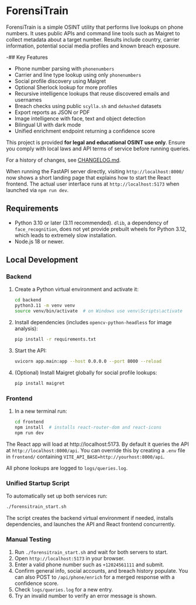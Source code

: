# ForensiTrain

ForensiTrain is a simple OSINT utility that performs live lookups on phone
numbers. It uses public APIs and command line tools such as Maigret to collect
metadata about a target number. Results include country, carrier information,
potential social media profiles and known breach exposure.

-## Key Features

- Phone number parsing with `phonenumbers`
- Carrier and line type lookup using only `phonenumbers`
- Social profile discovery using Maigret
- Optional Sherlock lookup for more profiles
- Recursive intelligence lookups that reuse discovered emails and usernames
- Breach checks using public `scylla.sh` and `dehashed` datasets
- Export reports as JSON or PDF
- Image intelligence with face, text and object detection
- Bilingual UI with dark mode
- Unified enrichment endpoint returning a confidence score

This project is provided **for legal and educational OSINT use only**. Ensure
you comply with local laws and API terms of service before running queries.

For a history of changes, see [CHANGELOG.md](CHANGELOG.md).

When running the FastAPI server directly, visiting `http://localhost:8000/` now
shows a short landing page that explains how to start the React frontend. The
actual user interface runs at `http://localhost:5173` when launched via
`npm run dev`.

## Requirements

- Python 3.10 or later (3.11 recommended). `dlib`, a dependency of
  `face_recognition`, does not yet provide prebuilt wheels for Python 3.12,
  which leads to extremely slow installation.
- Node.js 18 or newer.

## Local Development

### Backend

1. Create a Python virtual environment and activate it:
   ```bash
   cd backend
   python3.11 -m venv venv
   source venv/bin/activate  # on Windows use venv\Scripts\activate
   ```
2. Install dependencies (includes `opencv-python-headless` for image analysis):
   ```bash
   pip install -r requirements.txt
   ```
3. Start the API:
   ```bash
   uvicorn app.main:app --host 0.0.0.0 --port 8000 --reload
   ```
5. (Optional) Install Maigret globally for social profile lookups:
   ```bash
   pip install maigret
   ```

### Frontend

1. In a new terminal run:
   ```bash
   cd frontend
   npm install  # installs react-router-dom and react-icons
   npm run dev
   ```

The React app will load at http://localhost:5173. By default it queries the API
at `http://localhost:8000/api`. You can override this by creating a `.env`
file in `frontend/` containing `VITE_API_BASE=http://yourhost:8000/api`.

All phone lookups are logged to `logs/queries.log`.

### Unified Startup Script

To automatically set up both services run:

```bash
./forensitrain_start.sh
```

The script creates the backend virtual environment if needed, installs
dependencies, and launches the API and React frontend concurrently.

### Manual Testing

1. Run `./forensitrain_start.sh` and wait for both servers to start.
2. Open `http://localhost:5173` in your browser.
3. Enter a valid phone number such as `+12024561111` and submit.
4. Confirm general info, social accounts, and breach history populate.
   You can also POST to `/api/phone/enrich` for a merged response with a
   confidence score.
5. Check `logs/queries.log` for a new entry.
6. Try an invalid number to verify an error message is shown.

